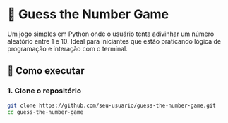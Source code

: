 # 🎯 Guess the Number Game

Um jogo simples em Python onde o usuário tenta adivinhar um número aleatório entre 1 e 10. Ideal para iniciantes que estão praticando lógica de programação e interação com o terminal.

## 🚀 Como executar

### 1. Clone o repositório
```bash
git clone https://github.com/seu-usuario/guess-the-number-game.git
cd guess-the-number-game
